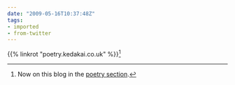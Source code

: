 ```yaml
---
date: "2009-05-16T10:37:48Z"
tags:
- imported
- from-twitter
---
```

{{% linkrot "poetry.kedakai.co.uk" %}}[^1]

[^1]: Now on this blog in the [poetry section](/poetry).
